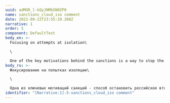 ```yaml
---
uuid: adMGR_l-kQyJNMb5N0ZP0
name: sanctions_cloud_iso comment
date: 2022-09-22T23:55:29.208Z
narrative: 1
order: 5
component: DefaultText
body_en: >-
  Focusing on attempts at isolation\

  \

  One of the key motivations behind the sanctions is a way to stop the Russian invasion of Ukraine without direct military intervention, to weaken Russia's military economy (https://www.auswaertiges-amt.de/en/aussenpolitik/eu-sanctions-russia/2515388 ). In the Russian pro-government media, the key narrative related to the purpose of the sanctions is the unsuccessful attempts by unfriendly countries to isolate Russia, which existed long before the invasion began.
body_ru: >-
  Фокусирование на попытках изоляции\

  \

  Одна из ключевых мотиваций санкций - способ остановить российское вторжение в Украину без прямого военного вмешательства, ослабить военную экономику России (https://www.auswaertiges-amt.de/en/aussenpolitik/eu-sanctions-russia/2515388). При этом в российских провластных медиа ключевой нарратив, связанный с целью санкций - безуспешные попытки недружественных стран изолировать Россию, существовавшие задолго до начала вторжения.
identifier: "[Narrative:1]-5-sanctions_cloud_iso comment"
---
```


